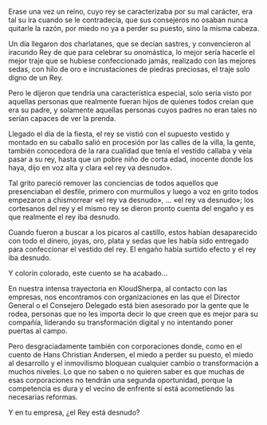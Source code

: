 Erase una vez un reino, cuyo rey se caracterizaba por su mal carácter, era tal su ira cuando se le contradecía, que sus consejeros no
osaban nunca quitarle la razón, por miedo no ya a perder su puesto, sino la misma cabeza.

Un día llegaron dos charlatanes, que se decían sastres, y convencieron al iracundo Rey de que para celebrar su onomástica, lo mejor 
sería hacerle el mejor traje que se hubiese confeccionado jamás, realizado con las mejores sedas, con hilo de oro e incrustaciones de 
piedras preciosas, el traje solo digno de un Rey.

Pero le dijeron que tendría una característica especial, solo sería visto por aquellas personas que realmente fueran hijos de quienes 
todos creían que era su padre, y solamente aquellas personas cuyos padres no eran tales no serían capaces de ver la prenda.

Llegado el día de la fiesta, el rey se vistió con el supuesto vestido y montado en su caballo salió en procesión por las calles de la 
villa, la gente, también conocedora de la rara cualidad que tenía el vestido callaba y veía pasar a su rey, hasta que un pobre niño de 
corta edad, inocente donde los haya, dijo en voz alta y clara «el rey va desnudo».

Tal grito pareció remover las conciencias de todos aquellos que presenciaban el desfile, primero con murmullos y luego a voz en grito 
todos empezaron a chismorrear «el rey va desnudo», … «el rey va desnudo»; los cortesanos del rey y el mismo rey se dieron pronto cuenta 
del engaño y es que realmente el rey iba desnudo.

Cuando fueron a buscar a los picaros al castillo, estos habían desaparecido con todo el dinero, joyas, oro, plata y sedas que les había 
sido entregado para confeccionar el vestido del rey. El engaño había surtido efecto y el rey iba desnudo.

Y colorín colorado, este cuento se ha acabado…

En nuestra intensa trayectoria en KloudSherpa, al contacto con las empresas, nos encontramos con organizaciones en las que el Director 
General o el Consejero Delegado está bien asesorado por la gente que le rodea, personas que no les importa decir lo que creen que es 
mejor para su compañía, liderando su transformación digital y no intentando poner puertas al campo.

Pero desgraciadamente también con corporaciones donde, como en el cuento de Hans Christian Andersen,  el miedo a perder su puesto, el
miedo al desarrollo y el inmovilismo bloquean cualquier cambio o transformación a muchos niveles. Lo que no saben o no quieren saber es 
que muchas de esas corporaciones no tendrán una segunda oportunidad, porque la competencia es dura y el vecino de enfrente sí está 
acometiendo las necesarias reformas.

Y en tu empresa, ¿el Rey está desnudo?